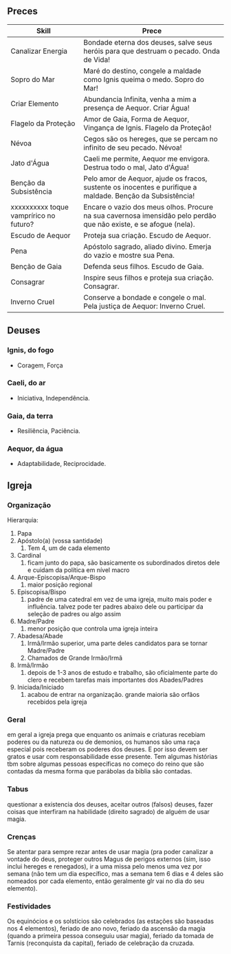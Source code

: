 ## Preces
| Skill                                  | Prece                                                                                                             |
| -------------------------------------- | ----------------------------------------------------------------------------------------------------------------- |
| Canalizar Energia                      | Bondade eterna dos deuses, salve seus heróis para que destruam o pecado. Onda de Vida!                            |
| Sopro do Mar                           | Maré do destino, congele a maldade como Ignis queima o medo. Sopro do Mar!                                        |
| Criar Elemento                         | Abundancia Infinita, venha a mim a presença de Aequor. Criar Água!                                                |
| Flagelo da Proteção                    | Amor de Gaia, Forma de Aequor, Vingança de Ignis. Flagelo da Proteção!                                            |
| Névoa                                  | Cegos são os hereges, que se percam no infinito de seu pecado. Névoa!                                             |
| Jato d'Água                            | Caeli me permite, Aequor me envigora. Destrua todo o mal, Jato d'Água!                                            |
| Benção da Subsistência                 | Pelo amor de Aequor, ajude os fracos, sustente os inocentes e purifique a maldade. Benção da Subsistência!        |
| xxxxxxxxxx toque vamprírico no futuro? | Encare o vazio dos meus olhos. Procure na sua cavernosa imensidão pelo perdão que não existe, e se afogue (nela). |
| Escudo de Aequor                       | Proteja sua criação. Escudo de Aequor.                                                                            |
| Pena                                   | Apóstolo sagrado, aliado divino. Emerja do vazio e mostre sua Pena.                                               |
| Benção de Gaia                         | Defenda seus filhos. Escudo de Gaia.                                                                              |
| Consagrar                              | Inspire seus filhos e proteja sua criação. Consagrar.                                                             |
| Inverno Cruel                          | Conserve a bondade e congele o mal. Pela justiça de Aequor: Inverno Cruel.                                        |

## Deuses
### Ignis, do fogo
- Coragem, Força
### Caeli, do ar
- Iniciativa, Independência.
### Gaia, da terra
- Resiliência, Paciência.
### Aequor, da água
- Adaptabilidade, Reciprocidade.

## Igreja
### Organização
Hierarquia:
1. Papa
2. Apóstolo(a) (vossa santidade)
	1. Tem 4, um de cada elemento
3. Cardinal 
	1. ficam junto do papa, são basicamente os subordinados diretos dele e cuidam da política em nível macro
4. Arque-Episcopisa/Arque-Bispo
	1. maior posição regional
5. Episcopisa/Bispo
	1. padre de uma catedral em vez de uma igreja, muito mais poder e influência. talvez pode ter padres abaixo dele ou participar da seleção de padres ou algo assim
6. Madre/Padre 
	1. menor posição que controla uma igreja inteira
7. Abadesa/Abade 
	1. Irmã/Irmão superior, uma parte deles candidatos para se tornar Madre/Padre
	2. Chamados de Grande Irmão/Irmã
8. Irmã/Irmão 
	1. depois de 1-3 anos de estudo e trabalho, são oficialmente parte do clero e recebem tarefas mais importantes dos Abades/Padres
9. Iniciada/Iniciado
	1. acabou de entrar na organização. grande maioria são orfãos recebidos pela igreja

### Geral
em geral a igreja prega que enquanto os animais e criaturas recebiam poderes ou da natureza ou de demonios, os humanos são uma raça especial pois receberam os poderes dos deuses. E por isso devem ser gratos e usar com responsabilidade esse presente. Tem algumas histórias tbm sobre algumas pessoas específicas no começo do reino que são contadas da mesma forma que parábolas da biblia são contadas.

### Tabus
questionar a existencia dos deuses, aceitar outros (falsos) deuses, fazer coisas que interfiram na habilidade (direito sagrado) de alguém de usar magia.

### Crenças
Se atentar para sempre rezar antes de usar magia (pra poder canalizar a vontade do deus, proteger outros Magus de perigos externos (sim, isso inclui hereges e renegados), ir a uma missa pelo menos uma vez por semana (não tem um dia específico, mas a semana tem 6 dias e 4 deles são nomeados por cada elemento, então geralmente glr vai no dia do seu elemento).

### Festividades
Os equinócios e os solstícios são celebrados (as estações são baseadas nos 4 elementos), feriado de ano novo, feriado da ascensão da magia (quando a primeira pessoa conseguiu usar magia), feriado da tomada de Tarnis (reconquista da capital), feriado de celebração da cruzada.
